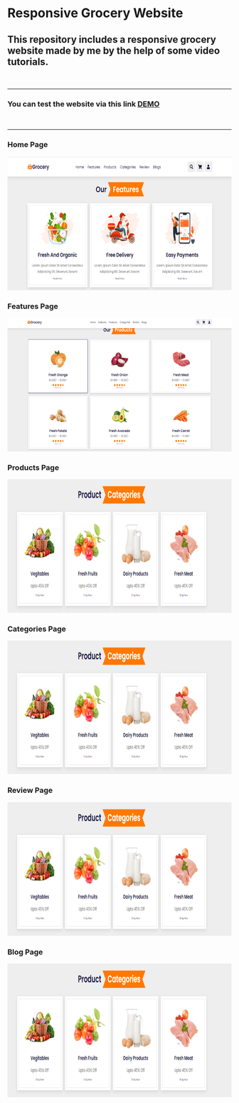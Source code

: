 # Responsive Grocery Website 

<h2> This repository includes a responsive grocery website made by me by the help of some video tutorials. </h2>


<br> <hr>

<h3> You can test the website via this link <a href="https://manavgrocery.netlify.app/"> <b> DEMO </a> </h3>

<br> <hr> 

<h3> Home Page </h3>
<img style="width:800px;height:300px" src=screenshots/1.png>
  
  <h3> Features Page </h3>
<img style="width:800px;height:300px" src=screenshots/2.png>
  
  <h3> Products Page </h3>
<img style="width:800px;height:300px" src=screenshots/3.png>

   <h3> Categories Page </h3>
<img style="width:800px;height:300px" src=screenshots/3.png>

  <h3> Review Page </h3>
<img style="width:800px;height:300px" src=screenshots/3.png>

  <h3> Blog Page </h3>
<img style="width:800px;height:300px" src=screenshots/3.png>
